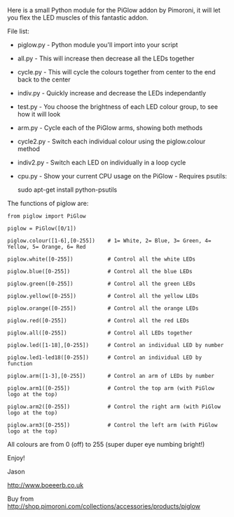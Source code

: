 Here is a small Python module for the PiGlow addon by Pimoroni, it will let you flex the LED muscles of this fantastic addon.

File list:

 - piglow.py - Python module you'll import into your script
 - all.py - This will increase then decrease all the LEDs together
 - cycle.py - This will cycle the colours together from center to the end back to the center
 - indiv.py - Quickly increase and decrease the LEDs independantly
 - test.py - You choose the brightness of each LED colour group, to see how it will look
 - arm.py - Cycle each of the PiGlow arms, showing both methods
 - cycle2.py - Switch each individual colour using the piglow.colour method
 - indiv2.py - Switch each LED on individually in a loop cycle
 - cpu.py - Show your current CPU usage on the PiGlow - Requires psutils:
             
    sudo apt-get install python-psutils

The functions of piglow are:


    from piglow import PiGlow

    piglow = PiGlow([0/1])

    piglow.colour([1-6],[0-255])    # 1= White, 2= Blue, 3= Green, 4= Yellow, 5= Orange, 6= Red

    piglow.white([0-255])           # Control all the white LEDs

    piglow.blue([0-255])            # Control all the blue LEDs

    piglow.green([0-255])           # Control all the green LEDs

    piglow.yellow([0-255])          # Control all the yellow LEDs

    piglow.orange([0-255])          # Control all the orange LEDs

    piglow.red([0-255])             # Control all the red LEDs

    piglow.all([0-255])             # Control all LEDs together

    piglow.led([1-18],[0-255])      # Control an individual LED by number

    piglow.led1-led18([0-255])      # Control an individual LED by function

    piglow.arm([1-3],[0-255])       # Control an arm of LEDs by number

    piglow.arm1([0-255])            # Control the top arm (with PiGlow logo at the top)

    piglow.arm2([0-255])            # Control the right arm (with PiGlow logo at the top)

    piglow.arm3([0-255])            # Control the left arm (with PiGlow logo at the top)


All colours are from 0 (off) to 255 (super duper eye numbing bright!)


Enjoy!

Jason

http://www.boeeerb.co.uk

Buy from http://shop.pimoroni.com/collections/accessories/products/piglow
